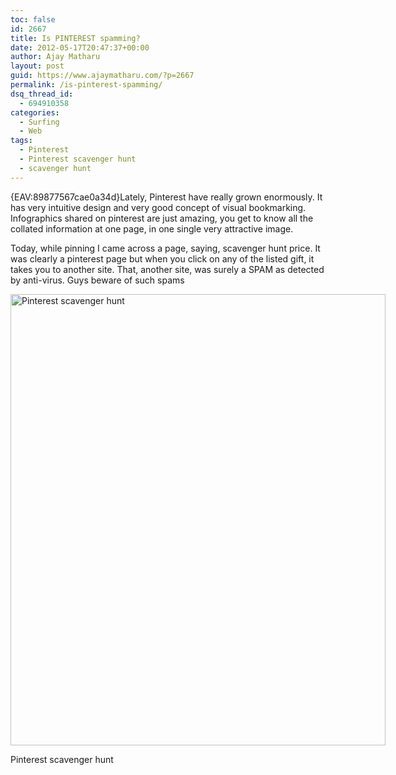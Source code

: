 ```yaml
---
toc: false
id: 2667
title: Is PINTEREST spamming?
date: 2012-05-17T20:47:37+00:00
author: Ajay Matharu
layout: post
guid: https://www.ajaymatharu.com/?p=2667
permalink: /is-pinterest-spamming/
dsq_thread_id:
  - 694910358
categories:
  - Surfing
  - Web
tags:
  - Pinterest
  - Pinterest scavenger hunt
  - scavenger hunt
---
```

{EAV:89877567cae0a34d}Lately, Pinterest have really grown enormously. It has very intuitive design and very good concept of visual bookmarking. Infographics shared on pinterest are just amazing, you get to know all the collated information at one page, in one single very attractive image.

Today, while pinning I came across a page, saying, scavenger hunt price. It was clearly a pinterest page but when you click on any of the listed gift, it takes you to another site. That, another site, was surely a SPAM as detected by anti-virus. Guys beware of such spams

<div style="width: 610px" class="wp-caption aligncenter">
  <img class=" " title="Pinterest scavenger hunt" src="https://www.ajaymatharu.com/wp-content/uploads/2012/05/Pinterest_Scavenger_Hunt_Winner%20.png" alt="Pinterest scavenger hunt" width="600" height="722" />
  
  <p class="wp-caption-text">
    Pinterest scavenger hunt
  </p>
</div>

&nbsp;
